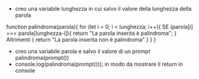 <!-- Chiedere all’utente di inserire una parola -->

- creo una variabile lunghezza in cui salvo il valore della lunghezza della parola

<!-- Creare una funzione per capire se la parola inserita è palindroma -->

function palindroma(parola){
    for (let i = 0; i < lunghezza; i++){
        SE (parola[i] === parola[lunghezza-i]){
            return "La parola inserita è palindroma";
        } Altrimenti {
            return "La parola inserita non è palindroma"
        }
    }
}

- creo una variabile parola e salvo il valore di un prompt palindroma(prompt())
- console.log(palindroma(prompt())); in modo da mostrare il return in console